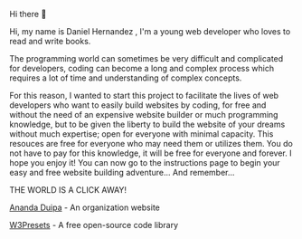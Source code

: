  Hi there 👋
 
Hi, my name is Daniel Hernandez , I'm a young web developer who loves to read and write books.

The programming world can sometimes be very difficult and complicated for developers, coding can become a long and complex process which requires a lot of time and understanding of complex concepts.

For this reason, I wanted to start this project to facilitate the lives of web developers who want to easily build websites by coding, for free and without the need of an expensive website builder or much programming knowledge, but to be given the liberty to build the website of your dreams without much expertise; open for everyone with minimal capacity. This resouces are free for everyone who may need them or utilizes them. You do not have to pay for this knowledge, it will be free for everyone and forever. I hope you enjoy it! You can now go to the instructions page to begin your easy and free website building adventure... And remember...

THE WORLD IS A CLICK AWAY!

[Ananda Duipa](https://anandaduipa.org) - An organization website

[W3Presets](https://w3presets.org) - A free open-source code library


